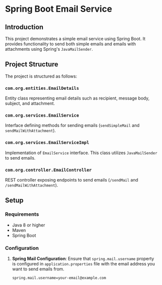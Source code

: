 # Spring Boot Email Service

## Introduction

This project demonstrates a simple email service using Spring Boot. It provides functionality to send both simple emails and emails with attachments using Spring's `JavaMailSender`.

## Project Structure

The project is structured as follows:

### `com.org.entities.EmailDetails`

Entity class representing email details such as recipient, message body, subject, and attachment.

### `com.org.services.EmailService`

Interface defining methods for sending emails (`sendSimpleMail` and `sendMailWithAttachment`).

### `com.org.services.EmailServiceImpl`

Implementation of `EmailService` interface. This class utilizes `JavaMailSender` to send emails.

### `com.org.controller.EmailController`

REST controller exposing endpoints to send emails (`/sendMail` and `/sendMailWithAttachment`).

## Setup

### Requirements

- Java 8 or higher
- Maven
- Spring Boot

### Configuration

1. **Spring Mail Configuration**: Ensure that `spring.mail.username` property is configured in `application.properties` file with the email address you want to send emails from.

   ```properties
   spring.mail.username=your-email@example.com
